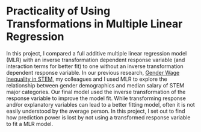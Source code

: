 # Practicality of Using Transformations in Multiple Linear Regression

In this project, I compared a full additive multiple linear regression model (MLR) with an inverse transformation dependent response variable (and interaction terms for better fit) to one without an inverse transformation dependent response variable. In our previous research, [Gender Wage Inequality in STEM](https://github.com/lgibson7/Gender-Wage-Inequality-in-STEM), my colleagues and I used MLR to explore the relationship between gender demographics and median salary of STEM major categories. Our final model used the inverse transformation of the response variable to improve the model fit. While transforming response and/or explanatory variables can lead to a better fitting model, often it is not easily understood by the average person. In this project, I set out to find how prediction power is lost by not using a transformed response variable to fit a MLR model.
